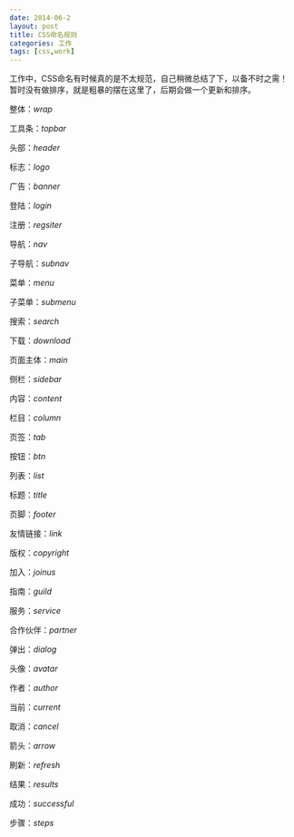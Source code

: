 ```yaml
---
date: 2014-06-2
layout: post
title: CSS命名规则
categories: 工作
tags: [css,work]
---
```


工作中，CSS命名有时候真的是不太规范，自己稍微总结了下，以备不时之需！暂时没有做排序，就是粗暴的摆在这里了，后期会做一个更新和排序。

整体：*wrap*

工具条：*topbar*

头部：*header*

标志：*logo*

广告：*banner*

登陆：*login*

注册：*regsiter*

导航：*nav*

子导航：*subnav*

菜单：*menu*

子菜单：*submenu*

搜索：*search*

下载：*download*

页面主体：*main*

侧栏：*sidebar*

内容：*content*

栏目：*column*

页签：*tab*

按钮：*btn*

列表：*list*

标题：*title*

页脚：*footer*

友情链接：*link*

版权：*copyright*

加入：*joinus*

指南：*guild*

服务：*service*

合作伙伴：*partner*

弹出：*dialog*

头像：*avatar*

作者：*author*

当前：*current*

取消：*cancel*

箭头：*arrow*

刷新：*refresh*

结果：*results*

成功：*successful*

步骤：*steps*